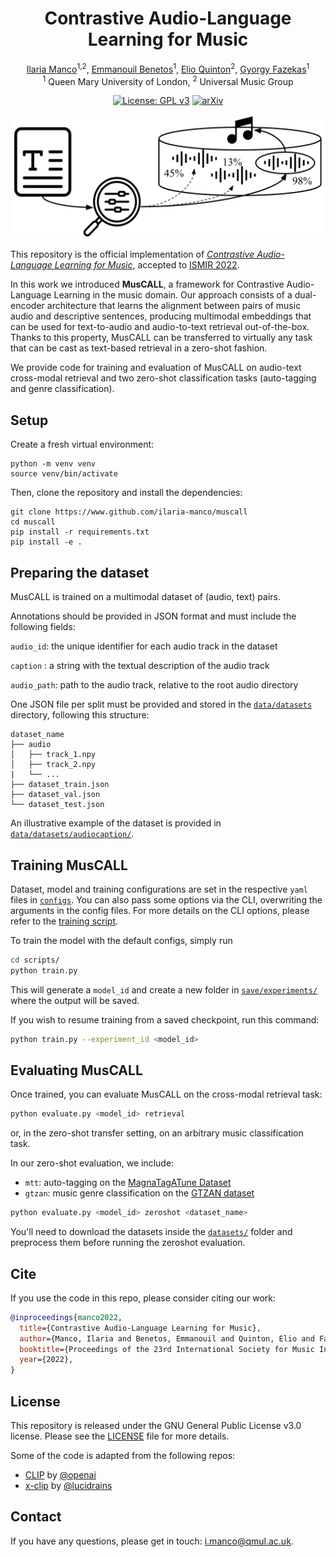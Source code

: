 <div  align="center">

# Contrastive Audio-Language Learning for Music
[Ilaria Manco](https://ilariamanco.com/)<sup>1,2</sup>,
[Emmanouil Benetos](http://www.eecs.qmul.ac.uk/~emmanouilb/)<sup>1</sup>,
[Elio Quinton](https://scholar.google.com/citations?user=IaciybgAAAAJ)<sup>2</sup>,
[Gyorgy Fazekas](http://www.eecs.qmul.ac.uk/~gyorgyf/about.html)<sup>1</sup> <br>
<sup>1</sup>  Queen Mary University of London, <sup>2</sup>  Universal Music Group

[![License: GPL v3](https://img.shields.io/badge/License-GPLv3-blue.svg)](https://www.gnu.org/licenses/gpl-3.0)
[![arXiv](https://img.shields.io/badge/arXiv-2208.12208-<COLOR>.svg)](https://arxiv.org/abs/2208.12208)

<p align="center">
<img src="muscall.png" width="500">
</p align="center">
</div>

This repository is the official implementation of [*Contrastive Audio-Language Learning for Music*](https://arxiv.org/abs/2208.12208), accepted to [ISMIR 2022](https://ismir2022.ismir.net/).

In this work we introduced **MusCALL**, a framework for Contrastive Audio-Language Learning in the music domain. Our approach consists of a dual-encoder architecture that learns the alignment between pairs of music audio and descriptive sentences, producing multimodal embeddings that can be used for text-to-audio and audio-to-text retrieval out-of-the-box. Thanks to this property, MusCALL can be transferred to virtually any task that can be cast as text-based retrieval in a zero-shot fashion.

We provide code for training and evaluation of MusCALL on audio-text cross-modal retrieval and two zero-shot classification tasks (auto-tagging and genre classification).

## Setup
Create a fresh virtual environment:

```setup
python -m venv venv 
source venv/bin/activate
```

Then, clone the repository and install the dependencies:

```setup
git clone https://www.github.com/ilaria-manco/muscall 
cd muscall 
pip install -r requirements.txt
pip install -e .
```

## Preparing the dataset
MusCALL is trained on a multimodal dataset of (audio, text) pairs. 

Annotations should be provided in JSON format and must include the following fields:

```audio_id```:     the unique identifier for each audio track in the dataset

```caption``` :     a string with the textual description of the audio track 

```audio_path```:   path to the audio track, relative to the root audio directory

One JSON file per split must be provided and stored in the [`data/datasets`](data/datasets/) directory, following this structure:

```
dataset_name
├── audio            
│   ├── track_1.npy
│   ├── track_2.npy
|   └── ...
├── dataset_train.json    
├── dataset_val.json    
└── dataset_test.json
```

An illustrative example of the dataset is provided in [`data/datasets/audiocaption/`](data/datasets/audiocaption/).

## Training MusCALL
Dataset, model and training configurations are set in the respective `yaml` files in [`configs`](configs). You can also pass some options via the CLI, overwriting the arguments in the config files. For more details on the CLI options, please refer to the [training script](scripts/train.py).

To train the model with the default configs, simply run

```bash
cd scripts/
python train.py 
```

This will generate a `model_id` and create a new folder in [`save/experiments/`](save/experiments/) where the output will be saved.

If you wish to resume training from a saved checkpoint, run this command:

```bash
python train.py --experiment_id <model_id> 
```

## Evaluating MusCALL
Once trained, you can evaluate MusCALL on the cross-modal retrieval task:

```bash
python evaluate.py <model_id> retrieval
```

or, in the zero-shot transfer setting, on an arbitrary music classification task.

In our zero-shot evaluation, we include:

* `mtt`: auto-tagging on the [MagnaTagATune Dataset](https://mirg.city.ac.uk/codeapps/the-magnatagatune-dataset)
* `gtzan`: music genre classification on the [GTZAN dataset](http://marsyas.info/downloads/datasets.html)

```bash
python evaluate.py <model_id> zeroshot <dataset_name>
```

You'll need to download the datasets inside the [`datasets/`](datasets/) folder and preprocess them before running the zeroshot evaluation.


## Cite
If you use the code in this repo, please consider citing our work:

```bib
@inproceedings{manco2022,
  title={Contrastive Audio-Language Learning for Music}, 
  author={Manco, Ilaria and Benetos, Emmanouil and Quinton, Elio and Fazekas, György},
  booktitle={Proceedings of the 23rd International Society for Music Information Retrieval Conference (ISMIR)}, 
  year={2022},
}
```

## License
This repository is released under the GNU General Public License v3.0 license. Please see the [LICENSE](LICENSE) file for more details.

Some of the code is adapted from the following repos: 
* [CLIP](https://github.com/openai/CLIP/) by [@openai](https://github.com/openai/)
* [x-clip](https://github.com/lucidrains/x-clip/) by [@lucidrains](https://github.com/lucidrains/)

## Contact
If you have any questions, please get in touch: [i.manco@qmul.ac.uk](i.manco@qmul.ac.uk).
